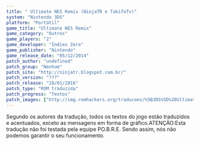 ```yaml
---
title: " Ultimate NES Remix (NinjaTR e TakifoTv)"
system: "Nintendo 3DS"
platform: "Portátil"
game_title: "Ultimate NES Remix"
game_category: "Outros"
game_players: "2"
game_developer: "Indies Zero"
game_publisher: "Nintendo"
game_release_date: "05/12/2014"
patch_author: "undefined"
patch_group: "Nenhum"
patch_site: "http://ninjatr.blogspot.com.br/"
patch_version: "???"
patch_release: "28/01/2016"
patch_type: "ROM traduzida"
patch_progress: "Textos"
patch_images: ["http://img.romhackers.org/traducoes/%5B3DS%5D%20Ultimate%20NES%20Remix%20-%20NinjaTR%20e%20TakifoTv%20-%201.jpg","http://img.romhackers.org/traducoes/%5B3DS%5D%20Ultimate%20NES%20Remix%20-%20NinjaTR%20e%20TakifoTv%20-%202.jpg","http://img.romhackers.org/traducoes/%5B3DS%5D%20Ultimate%20NES%20Remix%20-%20NinjaTR%20e%20TakifoTv%20-%203.jpg"]
---
```

Segundo os autores da tradução, todos os textos do jogo estão traduzidos e acentuados, exceto as mensagens em forma de gráfico.ATENÇÃO:Esta tradução não foi testada pela equipe PO.B.R.E. Sendo assim, nós não podemos garantir o seu funcionamento.